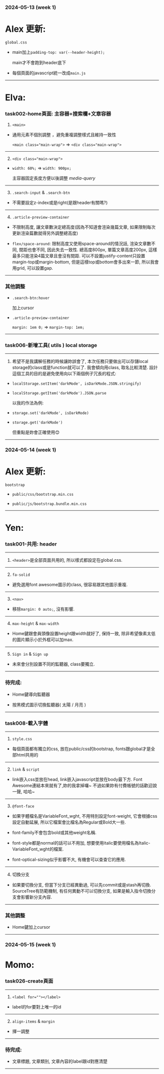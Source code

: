 ### 2024-05-13 (week 1)

# Alex 更新:

`global.css`

- main加上`padding-top: var(--header-height);`

  main才不會跑到header底下

- 每個頁面的javascript統一改成`main.js`

---

# Elva:

### task002-home頁面: 主容器+搜索欄+文章容器

1. `<main>`

- 通用元素不個別調整 ，避免重複調整樣式且維持一致性

  `<main class="main-wrap">` => `<div class="main-wrap">`

---

2. `<div class="main-wrap">`

- `width: 60%;` => `width: 900px;`

  主容器固定長度方便以後調整 *media-query*

---

3. `.search-input` & `.search-btn`

- 不需要設定z-index或是right(是跟header有關嗎?)

---

4. `.article-preview-container`

- 不限制高度, 讓文章數決定總高度(因為不知道會渲染幾篇文章, 如果限制每次更新渲染篇數就得另外調整總高度)

- `flex/space-around`: 限制高度又使用space-around的情況話, 渲染文章數不同, 間距也會不同, 因此失去一致性. 總高度800px, 單篇文章高度200px, 這樣最多只能渲染4篇文章且會沒有間距. 可以不設置justify-content只設置margin-top或margin-bottom, 但是這樣top或bottom會多出來一節, 所以我會用grid, 可以設置gap.

---

### 其他調整

- `.search-btn:hover` 

  加上cursor

- `.article-preview-container` 

  `margin: 1em 0;` => `margin-top: 1em;`

---

### task006-新增工具( utils ) local storage

---

1. 希望不是我講解任務的時候讓妳誤會了, 本次任務只要做出可以存儲local storage的class或是function就可以了. 我會傾向用class, 取名比較清楚. 設計這個工具的目的是避免使用向以下兩個例子冗長的程式:

- `localStorage.setItem('darkMode', isDarkMode.JSON.stringify)`

- `localStorage.getItem('darkMode').JSON.parse`

  以我的作法為例:

- `storage.set('darkMode', isDarkMode)`

- `storage.get('darkMode')`

  但重點是妳會正確使用😊

---

### 2024-05-14 (week 1)

# Alex 更新:

`bootstrap`

- `public/css/bootstrap.min.css`

- `public/js/bootstrap.bundle.min.css`

---

# Yen:

### task001-共用: header

---

1. `<header>`是全部頁面共用的, 所以樣式都設定在global.css.

---

2. `fa-solid`

- 避免選用font awesome圖示的class, 很容易跟其他圖示重複.

---

3. `<nav>`

- 移除`margin: 0 auto;`, 沒有影響.

---

4. `max-height` & `max-width`

- Home鍵跟會員頭像設置height跟width就好了, 保持一致, 除非希望像素太低的圖片顯示小於外框可以加max.

---

5. `Sign in` & `Sign up`

- 未來會分別設置不同的監聽器, class要獨立. 

---

### 待完成: 

- Home鍵導向監聽器

- 按黑模式圖示切換監聽器( 太陽 / 月亮 )

---

### task008-載入字體

---

1. `style.css`

- 每個頁面都有獨立的css, 放在public/css的bootstrap, fonts跟global才是全部html共用的

---

2. `link` & `script`

- link嵌入css並放在head, link嵌入javascript並放在body最下方. Font Awesome連結本來就有了,妳的我拿掉囉~ 不過如果妳有付費帳號的話歡迎說一聲, 哈哈~

---

3. `@font-face`

- 如果字體檔名是VariableFont_wght, 不用特別設定font-weight, 它會根據css設定自動延展, 所以它檔案會比檔名為Regular或Bold大一些. 

- font-family不會包含bold或其他weight名稱. 

- font-style都是normal的話可以不用加, 想要使用italic要使用檔名為Italic-VariableFont_wght的檔案.

- font-optical-sizing似乎影響不大, 有機會可以查查它的應用.

---

4. 切換分支

- 如果要切換分支, 但當下分支已經異動過, 可以先commit或是stash再切換. SourceTree有防範機制, 有任何異動不可以切換分支, 如果是輸入指令切換分支會影響新分支內容.

---

### 其他調整

- Home鍵加上cursor

---

### 2024-05-15 (week 1)

# Momo:

### task026-create頁面

---

1. `<label for=""></label>`

- label的for要對上唯一的id

---

2. `align-items` & `margin`

- 擇一調整

---

### 待完成: 

- 文章標題, 文章類別, 文章內容的label跟id對應清楚

---